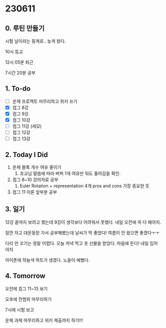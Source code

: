 # 230611

## 0. 루틴 만들기

시험 날이라는 핑계로.. 늦게 왔다.

10시 등교

12시 05분 퇴근

7시간 20분 공부

## 1. To-do

- [ ]  운체 프로젝트 마무리하고 위키 쓰기
- [x]  컴그 8강
- [x]  컴그 9강
- [x]  컴그 10강
- [ ]  컴그 11강 (세모)
- [ ]  컴그 12강
- [ ]  컴그 13강

## 2. Today I Did

1. 운체 블록 개수 여유 줄이기
    1. 조교님 말씀에 따라 버퍼 1개 여유만 둬도 돌아감을 확인.
2. 컴그 8~10 강의자료 공부
    1. Euler Rotation + representation 4개 pros and cons 가장 중요한 듯
3. 컴그 11 이론 앞부분 공부

## 3. 일기

12강 끝까지 보려고 했는데 9강이 생각보다 어려워서 못했다. 내일 오전에 꼭 다 해야지.

잠깐 자고 대운동장 가서 공부해봤는데 날씨가 딱 좋았다! 여름이 안 왔으면 좋겠다ㅜㅜ

다리 안 꼬기는 정말 어렵다. 오늘 저녁 먹고 옷 선물을 받았다. 마음에 든다! 내일 입어야지

아이폰에 하늘색 하트가 생겼다. 노을이 예뻤다.

## 4. Tomorrow

오전에 컴그 11~13 보기

오후에 전범위 마무리하기

7시에 시험 보고

운체 과제 마무리하고 위키 제출까지 하기!!!
